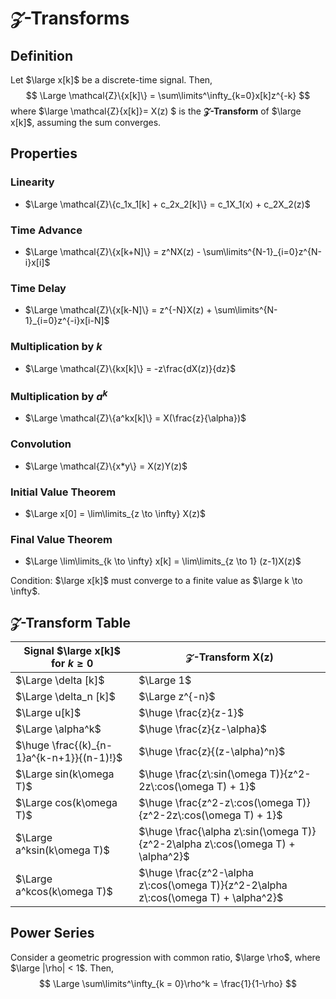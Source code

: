 # $\mathcal{Z}$-Transforms

## Definition

Let $\large x[k]$ be a discrete-time signal. Then,
$$
\Large \mathcal{Z}\{x[k]\} = \sum\limits^\infty_{k=0}x[k]z^{-k}
$$
where $\large \mathcal{Z}\{x[k]\}= X(z) $ is the **$\mathcal{Z}$-Transform** of  $\large x[k]$, assuming the sum converges.

## Properties

### Linearity

- $\Large \mathcal{Z}\{c_1x_1[k] + c_2x_2[k]\} = c_1X_1(x) + c_2X_2(z)$

### Time Advance

- $\Large \mathcal{Z}\{x[k+N]\} = z^NX(z) - \sum\limits^{N-1}_{i=0}z^{N-i}x[i]$ 

### Time Delay

- $\Large \mathcal{Z}\{x[k-N]\} = z^{-N}X(z) + \sum\limits^{N-1}_{i=0}z^{-i}x[i-N]$ 

### Multiplication by $k$

- $\Large \mathcal{Z}\{kx[k]\} = -z\frac{dX(z)}{dz}$

### Multiplication by $a^k$

- $\Large \mathcal{Z}\{a^kx[k]\} = X(\frac{z}{\alpha})$

### Convolution

- $\Large \mathcal{Z}\{x*y\} = X(z)Y(z)$

### Initial Value Theorem

- $\Large x[0] = \lim\limits_{z \to \infty} X(z)$

### Final Value Theorem

- $\Large \lim\limits_{k \to \infty} x[k] = \lim\limits_{z \to 1} (z-1)X(z)$

Condition: $\large x[k]$ must converge to a finite value as $\large k \to \infty$.

## $\mathcal{Z}$-Transform Table

Signal $\large x[k]$ for $k \ge 0$ | $\mathcal{Z}$-Transform X(z)
--- | ---
$\Large \delta [k]$ | $\Large 1$
$\Large \delta_n [k]$ | $\Large z^{-n}$
$\Large u[k]$ | $\huge \frac{z}{z-1}$
$\Large \alpha^k$ | $\huge \frac{z}{z-\alpha}$
$\huge \frac{(k)_{n-1}a^{k-n+1}}{(n-1)!}$ | $\huge \frac{z}{(z-\alpha)^n}$
$\Large sin(k\omega T)$ | $\huge \frac{z\:sin(\omega T)}{z^2-2z\:cos(\omega T) + 1}$ 
$\Large cos(k\omega T)$ | $\huge \frac{z^2-z\:cos(\omega T)}{z^2-2z\:cos(\omega T) + 1}$ 
$\Large a^ksin(k\omega T)$ | $\huge \frac{\alpha z\:sin(\omega T)}{z^2-2\alpha z\:cos(\omega T) + \alpha^2}$
$\Large a^kcos(k\omega T)$ | $\huge \frac{z^2-\alpha z\:cos(\omega T)}{z^2-2\alpha z\:cos(\omega T) + \alpha^2}$

## Power Series

Consider a geometric progression with common ratio, $\large \rho$, where $\large |\rho| < 1$. Then,
$$
\Large \sum\limits^\infty_{k = 0}\rho^k = \frac{1}{1-\rho}
$$

